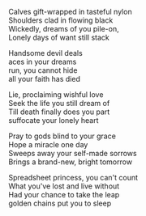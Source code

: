 Calves gift-wrapped in tasteful nylon  
Shoulders clad in flowing black  
Wickedly, dreams of you pile-on,  
Lonely days of want still stack  
  
Handsome devil deals  
aces in your dreams  
run, you cannot hide  
all your faith has died  
  
Lie, proclaiming wishful love  
Seek the life you still dream of  
Till death finally does you part  
suffocate your lonely heart  
  
Pray to gods blind to your grace  
Hope a miracle one day  
Sweeps away your self-made sorrows  
Brings a brand-new, bright tomorrow  
  
Spreadsheet princess, you can't count  
What you've lost and live without  
Had your chance to take the leap  
golden chains put you to sleep  